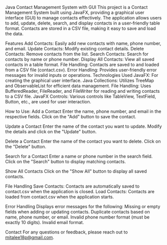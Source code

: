 Java Contact Management System with GUI
This project is a Contact Management System built using JavaFX, providing a graphical user interface (GUI) to manage contacts effectively. The application allows users to add, update, delete, search, and display contacts in a user-friendly table format. Contacts are stored in a CSV file, making it easy to save and load the data.

Features
Add Contacts: Easily add new contacts with name, phone number, and email.
Update Contacts: Modify existing contact details.
Delete Contacts: Remove contacts from the list.
Search Contacts: Search for contacts by name or phone number.
Display All Contacts: View all saved contacts in a table format.
File Handling: Contacts are saved to and loaded from a CSV file (contact.csv).
Error Handling: Provides user-friendly error messages for invalid inputs or operations.
Technologies Used
JavaFX: For creating the graphical user interface.
Java Collections: Utilizes TreeMap and ObservableList for efficient data management.
File Handling: Uses BufferedReader, FileReader, and FileWriter for reading and writing contacts to a CSV file.
JavaFX Controls: Various controls like TableView, TextField, Button, etc., are used for user interaction.

How to Use:
Add a Contact
Enter the name, phone number, and email in the respective fields.
Click on the "Add" button to save the contact.

Update a Contact
Enter the name of the contact you want to update.
Modify the details and click on the "Update" button.

Delete a Contact
Enter the name of the contact you want to delete.
Click on the "Delete" button.

Search for a Contact
Enter a name or phone number in the search field.
Click on the "Search" button to display matching contacts.

Show All Contacts
Click on the "Show All" button to display all saved contacts.

File Handling
Save Contacts: Contacts are automatically saved to contact.csv when the application is closed.
Load Contacts: Contacts are loaded from contact.csv when the application starts.

Error Handling
Displays error messages for the following:
Missing or empty fields when adding or updating contacts.
Duplicate contacts based on name, phone number, or email.
Invalid phone number format (must be exactly 10 digits).
Invalid email format.

Contact
For any questions or feedback, please reach out to mitalee18p@gmail.com.

